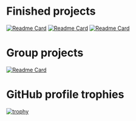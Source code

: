 # Finished projects

[![Readme Card](https://github-readme-stats.vercel.app/api/pin/?username=Buriyone&repo=java-explore-with-me)](https://github.com/Buriyone/java-explore-with-me)
[![Readme Card](https://github-readme-stats.vercel.app/api/pin/?username=Buriyone&repo=java-shareit)](https://github.com/Buriyone/java-shareit)
[![Readme Card](https://github-readme-stats.vercel.app/api/pin/?username=Buriyone&repo=java-kanban)](https://github.com/Buriyone/java-kanban)

# Group projects
[![Readme Card](https://github-readme-stats.vercel.app/api/pin/?username=Elite-tea&repo=java-filmorate)](https://github.com/Elite-tea/java-filmorate)

# GitHub profile trophies
[![trophy](https://github-profile-trophy.vercel.app/?username=Buriyone)](https://github.com/ryo-ma/github-profile-trophy)


<!--
**Buriyone/Buriyone** is a ✨ _special_ ✨ repository because its `README.md` (this file) appears on your GitHub profile.

Here are some ideas to get you started:

- 🔭 I’m currently working on ...
- 🌱 I’m currently learning ...
- 👯 I’m looking to collaborate on ...
- 🤔 I’m looking for help with ...
- 💬 Ask me about ...
- 📫 How to reach me: ...
- 😄 Pronouns: ...
- ⚡ Fun fact: ...
-->
